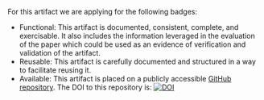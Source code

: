 For this artifact we are applying for the following badges:
* Functional: This artifact is documented, consistent, complete, and exercisable. It also includes the information leveraged in the evaluation of the paper which could be used as an evidence of verification and validation of the artifact.
* Reusable: This artifact is carefully documented and structured in a way to facilitate reusing it.
* Available: This artifact is placed on a publicly accessible [GitHub repository](https://github.com/negarq/darcy-artifact). 
 The DOI to this repository is: [![DOI](https://zenodo.org/badge/DOI/10.5281/zenodo.2550901.svg)](https://doi.org/10.5281/zenodo.2550901)
